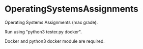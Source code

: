 # OperatingSystemsAssignments
Operating Systems Assignments (max grade).

Run using "python3 tester.py docker".

Docker and python3 docker module are required.
